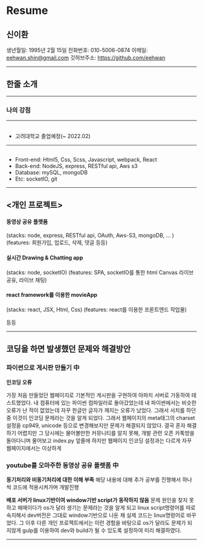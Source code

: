 # Resume


## 신이환

생년월일: 1995년 2월 15일
전화번호: 010-5006-0874
이메일: eehwan.shin@gmail.com
깃허브주소: https://github.com/eehwan

-------------------------------------------------------

## 한줄 소개


-------------------------------------------------------
### 나의 강점

-------------------------------------------------------

## <Education>

- 고려대학교 졸업예정(~ 2022.02)

-------------------------------------------------------

## <Skills>

- Front-end: Html5, Css, Scss, Javascript, webpack, React
- Back-end: NodeJS, express, RESTful api, Aws s3
- Database: mySQL, mongoDB
- Etc: socketIO, git  

-------------------------------------------------------

## <개인 프로젝트>

#### 동영상 공유 플랫폼
(stacks: node, express, RESTful api, OAuth, Aws-S3, mongoDB, ... )
(features: 회원가입, 업로드, 삭제, 댓글 등등)

#### 실시간 Drawing & Chatting app
(stacks: node, socketIO)
(features: SPA, socketIO를 통한 html Canvas 라이브 공유, 라이브 채팅)

#### react framework를 이용한 movieApp
(stacks: react, JSX, Html, Css)
(features: react를 이용한 프론트엔드 작업물)   

등등

-------------------------------------------------------

## 코딩을 하면 발생했던 문제와 해결방안


### 파이썬으로 게시판 만들기 中

>
**인코딩 오류**
>
가장 처음 만들었던 웹페이지로 기본적인 게시판을 구현하여
아파치 서버로 가동하여 테스트했었다. 내 컴퓨터에 있는 파이썬 컴파일러로 돌아갔었는데
내 파이썬에서는 비슷한 오류가 난 적이 없었는데 자꾸 한글만 글자가 깨지는 오류가 났었다.
그래서 서치를 하던 중 이것이 인코딩 문제라는 것을 알게 되었다.
그래서 웹페이지의 meta태그의 charset 설정을 cp949, unicode 등으로 변경해보지만
문제가 해결되지 않았다. 결국 혼자 해결하기 어렵지만 그 당시에는 물어볼만한 커뮤니티를 알지 못해,
개발 관련 오픈 카톡방을 돌아다니며 물어보고 index.py 앞줄에 
하지만 웹페이지  인코딩 설정과는 다르게 자꾸 웹페이지에서는 이상하게 

### youtube를 오마주한 동영상 공유 플렛폼 中 

>
**동기처리와 비동기처리에 대한 이해 부족**
해당 내용에 대해 추가 공부를 진행해서 하나씩 코드에 적용시켜가며 개발진행

>
**배포 서버가 linux기반이여 window기반 script가 동작하지 않음**
문제 원인을 찾지 못하고 헤매이다가 os가 달라 생기는 문제라는 것을 알게 되고 linux script명령어를 따로 숙지해서 dev버전은 그대로 window기반으로 나둔 채
실제 코드는 linux명령어로 바꾸었다.
그 이후 다른 개인 프로젝트에서는 이런 경험을 바탕으로 os가 달라도 문제가 되지않게 gulp를 이용하여 dev와 build가 될 수 있도록 설정하여 미리 해결하였다.

-------------------------------------------------------
